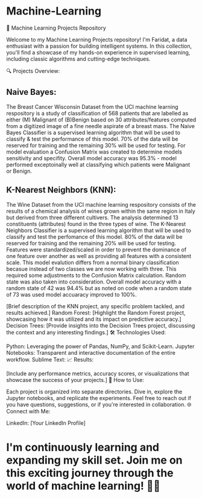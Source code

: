 # Machine-Learning

🚀 Machine Learning Projects Repository

Welcome to my Machine Learning Projects repository! I'm Faridat, a data enthusiast with a passion for building intelligent systems. In this collection, you'll find a showcase of my hands-on experience in supervised learning, including classic algorithms and cutting-edge techniques.

🔍 Projects Overview:

## Naive Bayes:
The Breast Cancer Wisconsin Dataset from the UCI machine learning respository is a study of classification of 568 patients that are labelled as either (M) Malignant of (B)Benign based on 30 attributes/features computed from a digitized image of a fine needle aspirate of a breast mass. The Naive Bayes Classifier is a supervised learning algorithm that will be used to classify & test the performance of this model. 70% of the data will be reserved for training and the remaining 30% will be used for testing. For model evaluation a Confusion Matrix was created to determine models sensitivity and specifity. Overall model accuracy was 95.3% - model performed exceptoinally well at classifying which patients were Malignant or Benign.

## K-Nearest Neighbors (KNN):
The Wine Dataset from the UCI machine learning respository consists of the results of a chemical analysis of wines grown within the same region in Italy but derived from three different cultivers. The analysis determined 13 constituents (attributes) found in the three types of wine. The K-Nearest Neighbors Classifier is a supervised learning algorithm that will be used to classify and test the perfomance of this model. 80% of the data will be reserved for training and the remaining 20% will be used for testing. Features were standardized/scaled in order to prevent the dominance of one feature over another as well as providing all features with a consistent scale. This model evalution differs from a normal binary classification becasue instead of two classes we are now working with three. This required some adjustments to the Confusion Matrix calculation. Random state was also taken into consideration. Overall model accuracy with a random state of 42 was 94.4% but as noted on code when a random state of 73 was used model accuaracy improved to 100%.

[Brief description of the KNN project, any specific problem tackled, and results achieved.]
Random Forest:
[Highlight the Random Forest project, showcasing how it was utilized and its impact on predictive accuracy.]
Decision Trees:
[Provide insights into the Decision Trees project, discussing the context and any interesting findings.]
🛠️ Technologies Used:

Python: Leveraging the power of Pandas, NumPy, and Scikit-Learn.
Jupyter Notebooks: Transparent and interactive documentation of the entire workflow.
Sublime Text: 
📈 Results:

[Include any performance metrics, accuracy scores, or visualizations that showcase the success of your projects.]
🔗 How to Use:

Each project is organized into separate directories. Dive in, explore the Jupyter notebooks, and replicate the experiments.
Feel free to reach out if you have questions, suggestions, or if you're interested in collaboration.
🌐 Connect with Me:

LinkedIn: [Your LinkedIn Profile]

# I'm continuously learning and expanding my skill set. Join me on this exciting journey through the world of machine learning! 🤖✨
